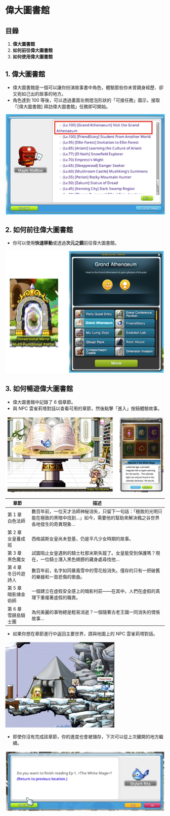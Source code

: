 # 偉大圖書館
## 目錄
1.  **偉大圖書館**
2.  **如何前往偉大圖書館**
3.  **如何使用偉大圖書館**
## 1. 偉大圖書館
*   偉大圖書館是一個可以讓你扮演故事書中角色，體驗那些你未曾親身經歷、卻又宛如己出的故事的地方。
*   角色達到 100 等後，可以透過畫面左側燈泡形狀的「可接任務」圖示，接取「\[偉大圖書館\] 拜訪偉大圖書館」任務即可開始。

![](/images/msn-101/beginners-guide/monster-and-dungeon/image_1747236344118_850.png)

## 2. 如何前往偉大圖書館
*   你可以使用**快速移動**或透過**次元之鏡**前往偉大圖書館。

![](/images/msn-101/beginners-guide/monster-and-dungeon/image_1747236344118_684.png)

## 3. 如何暢遊偉大圖書館
*   偉大圖書館中記錄了 6 個章節。
*   與 NPC 雲雀莉塔對話以查看可用的章節，然後點擊「進入」按鈕體驗故事。

![](/images/msn-101/beginners-guide/monster-and-dungeon/image_1747236344118_561.png)

| 章節 | 描述 |
| --- | --- |
| 第 1 章 白色法師 | 數百年前，一位天才法師神秘消失，只留下一句話：「極致的光明只能在極致的黑暗中找到…」如今，需要他的幫助來解決楓之谷世界各地發生的奇異現象… |
| 第 2 章 女皇養成班 | 西格諾斯女皇尚未登基，仍是平凡少女時期的故事。 |
| 第 3 章 黑色魔女 | 試圖阻止女皇遇刺的騎士杜那米斯失蹤了。女皇能受到保護嗎？現在，一位騎士潛入黑色翅膀的藏身處尋找他… |
| 第 4 章 冬日吟遊詩人 | 數百年前，名字如同暴風雪中的雪花般消失。僅存的只有一把破舊的樂器和一首悲傷的歌曲。 |
| 第 5 章 暗影煉金術師 | 一個建立在虛假安全感上的暗影村莊——在其中，人們在虛假的真理下重複著虛假的職責。 |
| 第 6 章 雪歸島騎士團 | 為何美麗的事物總是輕易消逝？一個隨著古老王國一同消失的惆悵故事… |

*   如果你想在章節進行中返回主要世界，請與地圖上的 NPC 雲雀莉塔對話。

![](/images/msn-101/beginners-guide/monster-and-dungeon/image_1747236344118_780.png)

*   即使你沒有完成該章節，你的進度也會被儲存，下次可以從上次離開的地方繼續。

![](/images/msn-101/beginners-guide/monster-and-dungeon/image_1747236344118_771.png)